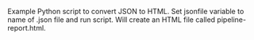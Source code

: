 Example Python script to convert JSON to HTML.
Set jsonfile variable to name of .json file and run script. 
Will create an HTML file called pipeline-report.html.
